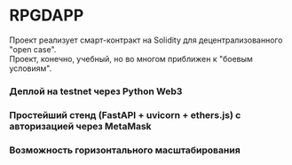 # RPGDAPP
Проект реализует смарт-контракт на Solidity для децентрализованного "open case".  
Проект, конечно, учебный, но во многом приближен к "боевым условиям".

### Деплой на testnet через Python Web3
### Простейший стенд (FastAPI + uvicorn + ethers.js) с авторизацией через MetaMask
### Возможность горизонтального масштабирования

